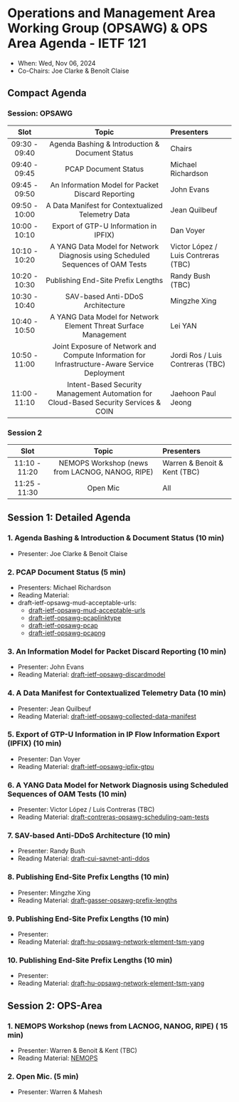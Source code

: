 # Operations and Management Area Working Group (OPSAWG) & OPS Area Agenda - IETF 121

* When: Wed, Nov 06, 2024
* Co-Chairs: Joe Clarke & Benoît Claise

## Compact Agenda

### Session: OPSAWG 

| Slot          | Topic                                    | Presenters |
|:-------------:|:---------------------------------------:|:-----------|
| 09:30 - 09:40 | Agenda Bashing & Introduction & Document Status  | Chairs     |
| 09:40 - 09:45 | PCAP Document Status | Michael Richardson     | Michael Richardson |
| 09:45 - 09:50 | An Information Model for Packet Discard Reporting | John Evans     |
| 09:50 - 10:00 | A Data Manifest for Contextualized Telemetry Data | Jean Quilbeuf |
| 10:00 - 10:10 | Export of GTP-U Information in IPFIX) | Dan Voyer|
| 10:10 - 10:20 | A YANG Data Model for Network Diagnosis using Scheduled Sequences of OAM Tests  | Victor López / Luis Contreras (TBC)     |
| 10:20 - 10:30 | Publishing End-Site Prefix Lengths  | Randy Bush (TBC)     |
| 10:30 - 10:40 | SAV-based Anti-DDoS Architecture  | Mingzhe Xing    |
| 10:40 - 10:50 | A YANG Data Model for Network Element Threat Surface Management  | Lei YAN    |
| 10:50 - 11:00 | Joint Exposure of Network and Compute Information for Infrastructure-Aware Service Deployment  | Jordi Ros / Luis Contreras (TBC)   |
| 11:00 - 11:10 | Intent-Based Security Management Automation for Cloud-Based Security Services & COIN  | Jaehoon Paul Jeong   |



### Session 2

| Slot          |Topic                                    | Presenters |
|:-------------:|:---------------------------------------:|:-----------|
| 11:10 - 11:20 | NEMOPS Workshop (news from LACNOG, NANOG, RIPE)  | Warren & Benoit & Kent (TBC) |
| 11:25 - 11:30 | Open Mic                                |          All     |


## Session 1: Detailed Agenda

### 1. Agenda Bashing & Introduction & Document Status (10 min)

* Presenter: Joe Clarke & Benoit Claise

### 2. PCAP Document Status (5 min)

 * Presenters: Michael Richardson
 * Reading Material:
 * draft-ietf-opsawg-mud-acceptable-urls:
   + [draft-ietf-opsawg-mud-acceptable-urls](https://datatracker.ietf.org/doc/draft-ietf-opsawg-mud-acceptable-urls/)
   + [draft-ietf-opsawg-pcaplinktype](https://datatracker.ietf.org/doc/draft-ietf-opsawg-pcaplinktype/)
   + [draft-ietf-opsawg-pcap](https://datatracker.ietf.org/doc/draft-ietf-opsawg-pcap/)
   + [draft-ietf-opsawg-pcapng](https://datatracker.ietf.org/doc/draft-ietf-opsawg-pcapng/)
   
### 3. An Information Model for Packet Discard Reporting (10 min)

 * Presenter: John Evans
 * Reading Material: [draft-ietf-opsawg-discardmodel](https://datatracker.ietf.org/doc/html/draft-ietf-opsawg-discardmodel)

### 4. A Data Manifest for Contextualized Telemetry Data (10 min)

 * Presenter: Jean Quilbeuf
 * Reading Material: [draft-ietf-opsawg-collected-data-manifest](https://datatracker.ietf.org/doc/draft-ietf-opsawg-collected-data-manifest/)

### 5. Export of GTP-U Information in IP Flow Information Export (IPFIX) (10 min)

 * Presenter: Dan Voyer
 * Reading Material: [draft-ietf-opsawg-ipfix-gtpu]([https://datatracker.ietf.org/doc/draft-ietf-nmop-network-incident-yang/](https://datatracker.ietf.org/doc/draft-ietf-opsawg-ipfix-gtpu/))

### 6. A YANG Data Model for Network Diagnosis using Scheduled Sequences of OAM Tests (10 min)

 * Presenter: Victor López / Luis Contreras (TBC)
 * Reading Material: [draft-contreras-opsawg-scheduling-oam-tests](https://datatracker.ietf.org/doc/draft-contreras-opsawg-scheduling-oam-tests/)

### 7. SAV-based Anti-DDoS Architecture (10 min)

 * Presenter: Randy Bush
 * Reading Material: [draft-cui-savnet-anti-ddos](https://datatracker.ietf.org/doc/draft-cui-savnet-anti-ddos/)

### 8. Publishing End-Site Prefix Lengths (10 min)

 * Presenter: Mingzhe Xing
 * Reading Material: [draft-gasser-opsawg-prefix-lengths](https://datatracker.ietf.org/doc/html/draft-gasser-opsawg-prefix-lengths)

### 9. Publishing End-Site Prefix Lengths (10 min)

 * Presenter: 
 * Reading Material: [draft-hu-opsawg-network-element-tsm-yang](https://datatracker.ietf.org/doc/draft-hu-opsawg-network-element-tsm-yang/)

### 10. Publishing End-Site Prefix Lengths (10 min)

 * Presenter: 
 * Reading Material: [draft-hu-opsawg-network-element-tsm-yang](https://datatracker.ietf.org/doc/draft-hu-opsawg-network-element-tsm-yang/)

## Session 2: OPS-Area

### 1. NEMOPS Workshop (news from LACNOG, NANOG, RIPE)  ( 15 min)

* Presenter: Warren & Benoit & Kent (TBC)
* Reading Material: [NEMOPS](https://www.iab.org/announcements/call-for-papers-nemops-workshop/)

### 2. Open Mic. (5 min)

 * Presenter: Warren & Mahesh



